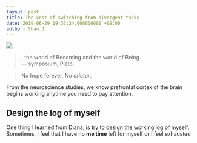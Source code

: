 ```yaml
---
layout: post
title: The cost of switching from divergent tasks  
date: 2019-06-29 19:36:24.000000000 +09:00
author: Shan J.
---
```

![](/img/post_multi.jpg)

> , the world of Becoming and the world of Being. <br>
         — symposium, Plato


> No hope forever,  No *orietur*.

From the neuroscience studies, we know prefrontal cortex of the brain begins working anytime you need to pay attention.

## Design the log of myself

One thing I learned from Diana, is try to design the working log of myself. Sometimes, I feel that I have no **me time** left for myself or I feel exhausted
